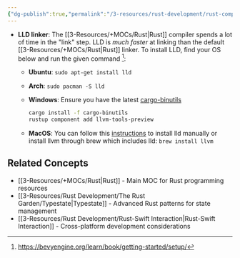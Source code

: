 ```yaml
---
{"dg-publish":true,"permalink":"/3-resources/rust-development/rust-compile-time-optimizations/","tags":["🌱_Active","rust","quicktip","🔧_Technical","🗒️_Note"],"updated":"2025-10-19T09:29:07.470-07:00"}
---
```



-  **LLD linker**: The [[3-Resources/+MOCs/Rust\|Rust]] compiler spends a lot of time in the "link" step. LLD is _much faster_ at linking than the default [[3-Resources/+MOCs/Rust\|Rust]] linker. To install LLD, find your OS below and run the given command [^1]:

    -   **Ubuntu**: `sudo apt-get install lld`

    -   **Arch**: `sudo pacman -S lld`

    -   **Windows**: Ensure you have the latest [cargo-binutils](https://github.com/rust-embedded/cargo-binutils)

        ```sh
        cargo install -f cargo-binutils
        rustup component add llvm-tools-preview
        ```

    -   **MacOS**: You can follow this [instructions](https://lld.llvm.org/MachO/index.html) to install lld manually or install llvm through brew which includes lld: `brew install llvm`

[^1]: https://bevyengine.org/learn/book/getting-started/setup/

## Related Concepts
- [[3-Resources/+MOCs/Rust\|Rust]] - Main MOC for Rust programming resources
- [[3-Resources/Rust Development/The Rust Garden/Typestate\|Typestate]] - Advanced Rust patterns for state management
- [[3-Resources/Rust Development/Rust-Swift Interaction\|Rust-Swift Interaction]] - Cross-platform development considerations

